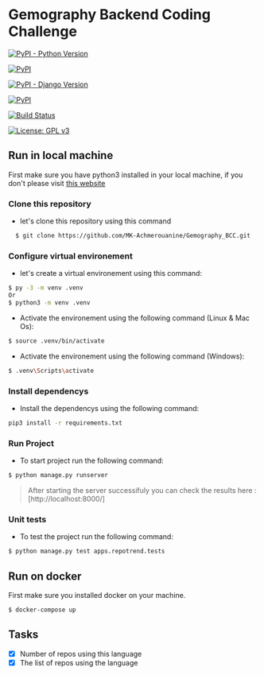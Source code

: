 # Gemography Backend Coding Challenge

[![PyPI - Python Version](https://img.shields.io/pypi/pyversions/Django?style=flat-square)](https://www.python.org/downloads/)

[![PyPI](https://img.shields.io/pypi/v/django?label=Django)](https://www.djangoproject.com)

[![PyPI - Django Version](https://img.shields.io/pypi/djversions/djangorestframework?label=djangorestframework)](https://www.django-rest-framework.org)

[![PyPI](https://img.shields.io/pypi/v/requests?label=requests)](https://requests.readthedocs.io/)

[![Build Status](https://travis-ci.org/MK-Achmerouanine/Gemography_BCC.svg?branch=master)](https://travis-ci.org/MK-Achmerouanine/Gemography_BCC)

[![License: GPL v3](https://img.shields.io/badge/License-GPL%20v3-blue.svg)](https://www.gnu.org/licenses/gpl-3.0)

## Run in local machine

First make sure you have python3 installed in your local machine, if you don't please visit [this website](https://www.python.org)

### Clone this repository

- let's clone this repository using this command

```bash
  $ git clone https://github.com/MK-Achmerouanine/Gemography_BCC.git
```

### Configure virtual environement

- let's create a virtual environement using this command:

```bash
$ py -3 -m venv .venv
Or
$ python3 -m venv .venv
```

- Activate the environement using the following command (Linux & Mac Os):

```bash
$ source .venv/bin/activate
```

- Activate the environement using the following command (Windows):

```bash
$ .venv\Scripts\activate
```

### Install dependencys

- Install the dependencys using the following command:

```bash
pip3 install -r requirements.txt
```

### Run Project

- To start project run the following command:

```bash
$ python manage.py runserver
```

> After starting the server successifuly you can check the results here : [http://localhost:8000/]

### Unit tests

- To test the project run the following command:

```bash
$ python manage.py test apps.repotrend.tests
```

## Run on docker

First make sure you installed docker on your machine.

```bash
$ docker-compose up
```

## Tasks

- [x] Number of repos using this language
- [x] The list of repos using the language
